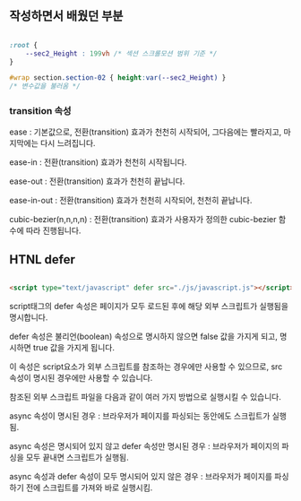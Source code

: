 ## 작성하면서 배웠던 부분



``` CSS

:root {
    --sec2_Height : 199vh /* 섹션 스크롤모션 범위 기준 */
}

#wrap section.section-02 { height:var(--sec2_Height) }
/* 변수값을 불러옴 */

```

### transition 속성

ease : 기본값으로, 전환(transition) 효과가 천천히 시작되어, 그다음에는 빨라지고, 마지막에는 다시 느려집니다.

ease-in : 전환(transition) 효과가 천천히 시작됩니다.

ease-out : 전환(transition) 효과가 천천히 끝납니다.

ease-in-out : 전환(transition) 효과가 천천히 시작되어, 천천히 끝납니다.

cubic-bezier(n,n,n,n) : 전환(transition) 효과가 사용자가 정의한 cubic-bezier 함수에 따라 진행됩니다.


## HTNL defer

``` html

<script type="text/javascript" defer src="./js/javascript.js"></script>

```

script태그의 defer 속성은 페이지가 모두 로드된 후에 해당 외부 스크립트가 실행됨을 명시합니다.

defer 속성은 불리언(boolean) 속성으로 명시하지 않으면 false 값을 가지게 되고, 명시하면 true 값을 가지게 됩니다.

이 속성은 script요소가 외부 스크립트를 참조하는 경우에만 사용할 수 있으므로, src 속성이 명시된 경우에만 사용할 수 있습니다.


참조된 외부 스크립트 파일을 다음과 같이 여러 가지 방법으로 실행시킬 수 있습니다.

async 속성이 명시된 경우 : 브라우저가 페이지를 파싱되는 동안에도 스크립트가 실행됨.

async 속성은 명시되어 있지 않고 defer 속성만 명시된 경우 : 브라우저가 페이지의 파싱을 모두 끝내면 스크립트가 실행됨.

async 속성과 defer 속성이 모두 명시되어 있지 않은 경우 : 브라우저가 페이지를 파싱하기 전에 스크립트를 가져와 바로 실행시킴.